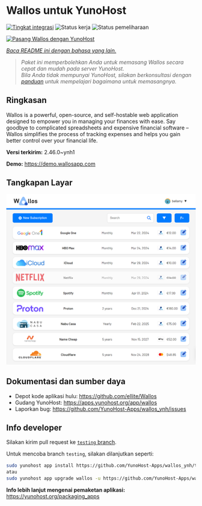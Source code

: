 <!--
N.B.: README ini dibuat secara otomatis oleh <https://github.com/YunoHost/apps/tree/master/tools/readme_generator>
Ini TIDAK boleh diedit dengan tangan.
-->

# Wallos untuk YunoHost

[![Tingkat integrasi](https://apps.yunohost.org/badge/integration/wallos)](https://ci-apps.yunohost.org/ci/apps/wallos/)
![Status kerja](https://apps.yunohost.org/badge/state/wallos)
![Status pemeliharaan](https://apps.yunohost.org/badge/maintained/wallos)

[![Pasang Wallos dengan YunoHost](https://install-app.yunohost.org/install-with-yunohost.svg)](https://install-app.yunohost.org/?app=wallos)

*[Baca README ini dengan bahasa yang lain.](./ALL_README.md)*

> *Paket ini memperbolehkan Anda untuk memasang Wallos secara cepat dan mudah pada server YunoHost.*  
> *Bila Anda tidak mempunyai YunoHost, silakan berkonsultasi dengan [panduan](https://yunohost.org/install) untuk mempelajari bagaimana untuk memasangnya.*

## Ringkasan

Wallos is a powerful, open-source, and self-hostable web application designed to empower you in managing your finances with ease. Say goodbye to complicated spreadsheets and expensive financial software – Wallos simplifies the process of tracking expenses and helps you gain better control over your financial life.


**Versi terkirim:** 2.46.0~ynh1

**Demo:** <https://demo.wallosapp.com>

## Tangkapan Layar

![Tangkapan Layar pada Wallos](./doc/screenshots/screenshot.png)

## Dokumentasi dan sumber daya

- Depot kode aplikasi hulu: <https://github.com/ellite/Wallos>
- Gudang YunoHost: <https://apps.yunohost.org/app/wallos>
- Laporkan bug: <https://github.com/YunoHost-Apps/wallos_ynh/issues>

## Info developer

Silakan kirim pull request ke [`testing` branch](https://github.com/YunoHost-Apps/wallos_ynh/tree/testing).

Untuk mencoba branch `testing`, silakan dilanjutkan seperti:

```bash
sudo yunohost app install https://github.com/YunoHost-Apps/wallos_ynh/tree/testing --debug
atau
sudo yunohost app upgrade wallos -u https://github.com/YunoHost-Apps/wallos_ynh/tree/testing --debug
```

**Info lebih lanjut mengenai pemaketan aplikasi:** <https://yunohost.org/packaging_apps>
